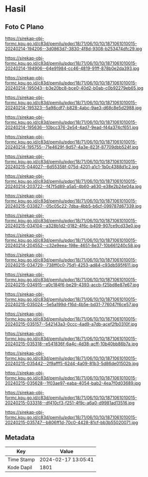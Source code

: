 # Hasil

## Foto C Plano

https://sirekap-obj-formc.kpu.go.id/c83d/pemilu/pdpr/18/71/06/10/10/1871061010015-20240214-194206--3d0863d7-3830-4f8d-9308-b253474dfc29.jpg

https://sirekap-obj-formc.kpu.go.id/c83d/pemilu/pdpr/18/71/06/10/10/1871061010015-20240214-194906--64e91984-cc46-4819-91ff-878b0e2da393.jpg

https://sirekap-obj-formc.kpu.go.id/c83d/pemilu/pdpr/18/71/06/10/10/1871061010015-20240214-195043--b3e20bc8-bce0-40d2-b0ab-c0b92279eb65.jpg

https://sirekap-obj-formc.kpu.go.id/c83d/pemilu/pdpr/18/71/06/10/10/1871061010015-20240214-195323--5a98cdf7-b828-4abc-9ae3-d68c8e5d2988.jpg

https://sirekap-obj-formc.kpu.go.id/c83d/pemilu/pdpr/18/71/06/10/10/1871061010015-20240214-195636--10bcc376-2e54-4ad7-9ead-f44a374cf651.jpg

https://sirekap-obj-formc.kpu.go.id/c83d/pemilu/pdpr/18/71/06/10/10/1871061010015-20240214-195755--71e4629f-9d57-4a3e-823f-87709dbb524f.jpg

https://sirekap-obj-formc.kpu.go.id/c83d/pemilu/pdpr/18/71/06/10/10/1871061010015-20240215-044027--6d55358f-075d-4201-a1c1-1b0c4388d1c2.jpg

https://sirekap-obj-formc.kpu.go.id/c83d/pemilu/pdpr/18/71/06/10/10/1871061010015-20240214-203722--f47f5d89-a5a5-4b60-a630-e38e2b24e04a.jpg

https://sirekap-obj-formc.kpu.go.id/c83d/pemilu/pdpr/18/71/06/10/10/1871061010015-20240215-033827--05c05c22-7dba-4bb5-b6cf-099787d67339.jpg

https://sirekap-obj-formc.kpu.go.id/c83d/pemilu/pdpr/18/71/06/10/10/1871061010015-20240215-034104--a328b1d2-0182-4f6c-b409-907ce9cd33e0.jpg

https://sirekap-obj-formc.kpu.go.id/c83d/pemilu/pdpr/18/71/06/10/10/1871061010015-20240214-204552--c32e9eea-198e-4651-8e37-10b661240c58.jpg

https://sirekap-obj-formc.kpu.go.id/c83d/pemilu/pdpr/18/71/06/10/10/1871061010015-20240215-034729--738ff0c0-75d1-4253-ad84-c93db595f611.jpg

https://sirekap-obj-formc.kpu.go.id/c83d/pemilu/pdpr/18/71/06/10/10/1871061010015-20240215-034915--a0c184f6-be29-4393-accb-f25bd8e87e67.jpg

https://sirekap-obj-formc.kpu.go.id/c83d/pemilu/pdpr/18/71/06/10/10/1871061010015-20240215-035024--5e5a199d-f16d-4b5e-bd31-776047f6ce57.jpg

https://sirekap-obj-formc.kpu.go.id/c83d/pemilu/pdpr/18/71/06/10/10/1871061010015-20240215-035157--542143a3-0ccc-4ad9-a7db-acef2fb0310f.jpg

https://sirekap-obj-formc.kpu.go.id/c83d/pemilu/pdpr/18/71/06/10/10/1871061010015-20240215-035318--e541836f-6a4c-4d38-acff-10b40bb86b7a.jpg

https://sirekap-obj-formc.kpu.go.id/c83d/pemilu/pdpr/18/71/06/10/10/1871061010015-20240215-035442--2f9afff5-62d4-4a09-81b3-5d86de01502b.jpg

https://sirekap-obj-formc.kpu.go.id/c83d/pemilu/pdpr/18/71/06/10/10/1871061010015-20240215-035628--1f03ae97-eaba-4054-bab2-4ea7f0d03689.jpg

https://sirekap-obj-formc.kpu.go.id/c83d/pemilu/pdpr/18/71/06/10/10/1871061010015-20240215-033318--df410cf3-f251-4f9c-a6a0-d9981ad13516.jpg

https://sirekap-obj-formc.kpu.go.id/c83d/pemilu/pdpr/18/71/06/10/10/1871061010015-20240215-035747--b806ff1d-70c0-4428-81cf-bb3b55020071.jpg


## Metadata

| Key        | Value               |
| ---------- | ------------------- |
| Time Stamp | 2024-02-17 13:05:41 |
| Kode Dapil | 1801                |



